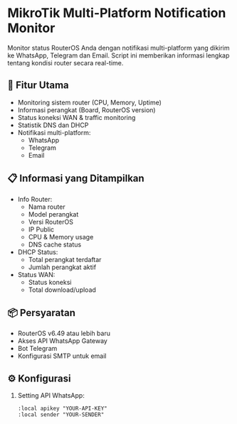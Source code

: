 # MikroTik Multi-Platform Notification Monitor

Monitor status RouterOS Anda dengan notifikasi multi-platform yang dikirim ke WhatsApp, Telegram dan Email. Script ini memberikan informasi lengkap tentang kondisi router secara real-time.

## 🚀 Fitur Utama
- Monitoring sistem router (CPU, Memory, Uptime)
- Informasi perangkat (Board, RouterOS version)
- Status koneksi WAN & traffic monitoring
- Statistik DNS dan DHCP
- Notifikasi multi-platform:
  - WhatsApp
  - Telegram
  - Email

## 📋 Informasi yang Ditampilkan
- Info Router:
  - Nama router
  - Model perangkat
  - Versi RouterOS
  - IP Public
  - CPU & Memory usage
  - DNS cache status
- DHCP Status:
  - Total perangkat terdaftar
  - Jumlah perangkat aktif
- Status WAN:
  - Status koneksi
  - Total download/upload

## 📦 Persyaratan
- RouterOS v6.49 atau lebih baru
- Akses API WhatsApp Gateway
- Bot Telegram
- Konfigurasi SMTP untuk email

## ⚙️ Konfigurasi
1. Setting API WhatsApp:
   ```routeros
   :local apikey "YOUR-API-KEY"
   :local sender "YOUR-SENDER"
